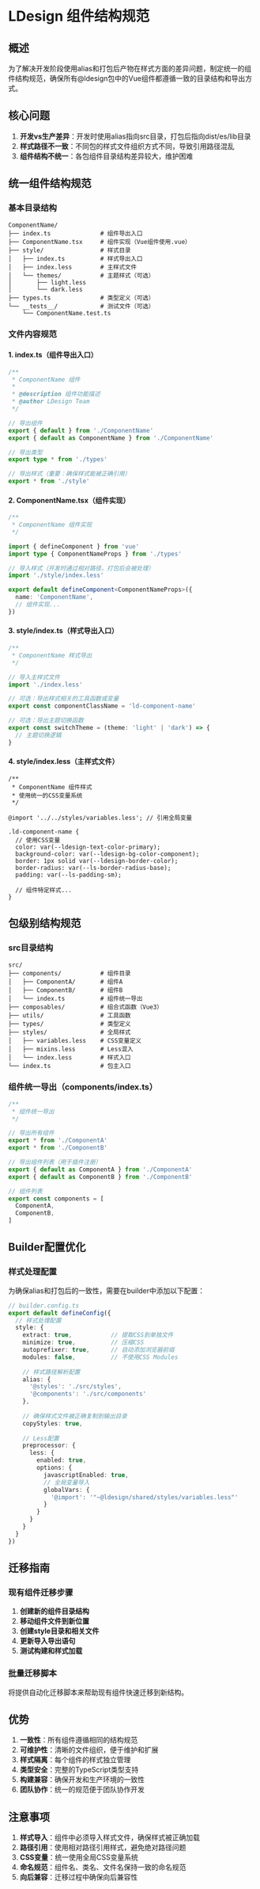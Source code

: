# LDesign 组件结构规范

## 概述

为了解决开发阶段使用alias和打包后产物在样式方面的差异问题，制定统一的组件结构规范，确保所有@ldesign包中的Vue组件都遵循一致的目录结构和导出方式。

## 核心问题

1. **开发vs生产差异**：开发时使用alias指向src目录，打包后指向dist/es/lib目录
2. **样式路径不一致**：不同包的样式文件组织方式不同，导致引用路径混乱
3. **组件结构不统一**：各包组件目录结构差异较大，维护困难

## 统一组件结构规范

### 基本目录结构

```
ComponentName/
├── index.ts              # 组件导出入口
├── ComponentName.tsx     # 组件实现（Vue组件使用.vue）
├── style/                # 样式目录
│   ├── index.ts          # 样式导出入口
│   ├── index.less        # 主样式文件
│   └── themes/           # 主题样式（可选）
│       ├── light.less
│       └── dark.less
├── types.ts              # 类型定义（可选）
└── __tests__/            # 测试文件（可选）
    └── ComponentName.test.ts
```

### 文件内容规范

#### 1. index.ts（组件导出入口）

```typescript
/**
 * ComponentName 组件
 * 
 * @description 组件功能描述
 * @author LDesign Team
 */

// 导出组件
export { default } from './ComponentName'
export { default as ComponentName } from './ComponentName'

// 导出类型
export type * from './types'

// 导出样式（重要：确保样式能被正确引用）
export * from './style'
```

#### 2. ComponentName.tsx（组件实现）

```typescript
/**
 * ComponentName 组件实现
 */

import { defineComponent } from 'vue'
import type { ComponentNameProps } from './types'

// 导入样式（开发时通过相对路径，打包后会被处理）
import './style/index.less'

export default defineComponent<ComponentNameProps>({
  name: 'ComponentName',
  // 组件实现...
})
```

#### 3. style/index.ts（样式导出入口）

```typescript
/**
 * ComponentName 样式导出
 */

// 导入主样式文件
import './index.less'

// 可选：导出样式相关的工具函数或变量
export const componentClassName = 'ld-component-name'

// 可选：导出主题切换函数
export const switchTheme = (theme: 'light' | 'dark') => {
  // 主题切换逻辑
}
```

#### 4. style/index.less（主样式文件）

```less
/**
 * ComponentName 组件样式
 * 使用统一的CSS变量系统
 */

@import '../../styles/variables.less'; // 引用全局变量

.ld-component-name {
  // 使用CSS变量
  color: var(--ldesign-text-color-primary);
  background-color: var(--ldesign-bg-color-component);
  border: 1px solid var(--ldesign-border-color);
  border-radius: var(--ls-border-radius-base);
  padding: var(--ls-padding-sm);
  
  // 组件特定样式...
}
```

## 包级别结构规范

### src目录结构

```
src/
├── components/           # 组件目录
│   ├── ComponentA/       # 组件A
│   ├── ComponentB/       # 组件B
│   └── index.ts          # 组件统一导出
├── composables/          # 组合式函数（Vue3）
├── utils/                # 工具函数
├── types/                # 类型定义
├── styles/               # 全局样式
│   ├── variables.less    # CSS变量定义
│   ├── mixins.less       # Less混入
│   └── index.less        # 样式入口
└── index.ts              # 包主入口
```

### 组件统一导出（components/index.ts）

```typescript
/**
 * 组件统一导出
 */

// 导出所有组件
export * from './ComponentA'
export * from './ComponentB'

// 导出组件列表（用于插件注册）
export { default as ComponentA } from './ComponentA'
export { default as ComponentB } from './ComponentB'

// 组件列表
export const components = [
  ComponentA,
  ComponentB,
]
```

## Builder配置优化

### 样式处理配置

为确保alias和打包后的一致性，需要在builder中添加以下配置：

```typescript
// builder.config.ts
export default defineConfig({
  // 样式处理配置
  style: {
    extract: true,           // 提取CSS到单独文件
    minimize: true,          // 压缩CSS
    autoprefixer: true,      // 自动添加浏览器前缀
    modules: false,          // 不使用CSS Modules
    
    // 样式路径解析配置
    alias: {
      '@styles': './src/styles',
      '@components': './src/components'
    },
    
    // 确保样式文件被正确复制到输出目录
    copyStyles: true,
    
    // Less配置
    preprocessor: {
      less: {
        enabled: true,
        options: {
          javascriptEnabled: true,
          // 全局变量导入
          globalVars: {
            '@import': '"~@ldesign/shared/styles/variables.less"'
          }
        }
      }
    }
  }
})
```

## 迁移指南

### 现有组件迁移步骤

1. **创建新的组件目录结构**
2. **移动组件文件到新位置**
3. **创建style目录和相关文件**
4. **更新导入导出语句**
5. **测试构建和样式加载**

### 批量迁移脚本

将提供自动化迁移脚本来帮助现有组件快速迁移到新结构。

## 优势

1. **一致性**：所有组件遵循相同的结构规范
2. **可维护性**：清晰的文件组织，便于维护和扩展
3. **样式隔离**：每个组件的样式独立管理
4. **类型安全**：完整的TypeScript类型支持
5. **构建兼容**：确保开发和生产环境的一致性
6. **团队协作**：统一的规范便于团队协作开发

## 注意事项

1. **样式导入**：组件中必须导入样式文件，确保样式被正确加载
2. **路径引用**：使用相对路径引用样式，避免绝对路径问题
3. **CSS变量**：统一使用全局CSS变量系统
4. **命名规范**：组件名、类名、文件名保持一致的命名规范
5. **向后兼容**：迁移过程中确保向后兼容性
